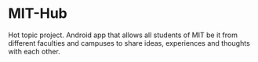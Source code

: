 # MIT-Hub
Hot topic project.
Android app that allows all students of MIT be it from different faculties and campuses to share ideas, experiences and thoughts with each other.
